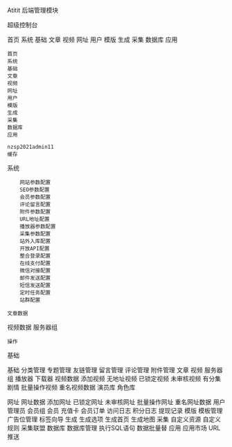 Atitit 后端管理模块

超级控制台


首页 
系统 
基础 
文章 
视频 
网址 
用户 
模版 
生成 
采集 
数据库 
应用 


    首页
    系统
    基础
    文章
    视频
    网址
    用户
    模版
    生成
    采集
    数据库
    应用

    nzsp2021admin11  
    缓存  

系统

        网站参数配置
        SEO参数配置
        会员参数配置
        评论留言配置
        附件参数配置
        URL地址配置
        播放器参数配置
        采集参数配置
        站外入库配置
        开放API配置
        整合登录配置
        在线支付配置
        微信对接配置
        邮件发送配置
        短信发送配置
        定时任务配置
        站群配置

    文章数据

视频数据 服务器组

    操作

基础

基础 
分类管理 
专题管理 
友链管理 
留言管理 
评论管理 
附件管理 
文章
视频 
服务器组 
播放器 
下载器 
视频数据 
添加视频 
无地址视频 
已锁定视频 
未审核视频 
有分集剧情 
批量操作视频 
重名视频数据 
演员库 
角色库 

网址 
网址数据 
添加网址 
已锁定网址 
未审核网址 
批量操作网址 
重名网址数据 
用户 
管理员 
会员组 
会员 
充值卡 
会员订单 
访问日志 
积分日志 
提现记录 
模版 
模板管理 
广告位管理 
标签向导 
生成 
生成选项 
生成首页 
生成地图 
采集 
自定义资源 
自定义规则 
采集联盟 
数据库 
数据库管理 
执行SQL语句 
数据批量替
应用 
应用市场 
URL推送 

